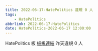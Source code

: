 ```yaml
---
title: 2022-06-17-HatePolitics 違規 0 人
tags:
    - HatePolitics
abbrlink: 2022-06-17-HatePolitics
date: HatePolitics-2022-06-17 12:00:00
---
```

HatePolitics 板 [板規連結](https://www.ptt.cc/bbs/HatePolitics/M.1617115262.A.D60.html)
昨天違規 0 人
